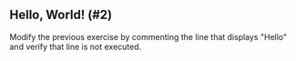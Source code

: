 ## Hello, World! (#2)

Modify the previous exercise by commenting the line that displays "Hello" and
verify that line is not executed.